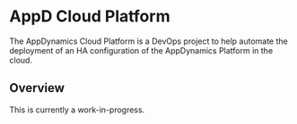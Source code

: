 # AppD Cloud Platform

The AppDynamics Cloud Platform is a DevOps project to help automate the deployment of an HA configuration of the AppDynamics Platform in the cloud.

## Overview

This is currently a work-in-progress.


